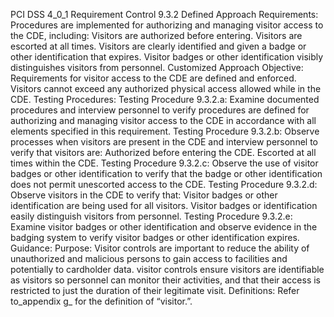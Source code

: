 PCI DSS 4_0_1 Requirement Control 9.3.2 Defined Approach Requirements: Procedures are implemented for authorizing and managing visitor access to the CDE, including: Visitors are authorized before entering. Visitors are escorted at all times. Visitors are clearly identified and given a badge or other identification that expires. Visitor badges or other identification visibly distinguishes visitors from personnel. Customized Approach Objective: Requirements for visitor access to the CDE are defined and enforced. Visitors cannot exceed any authorized physical access allowed while in the CDE. Testing Procedures: Testing Procedure 9.3.2.a: Examine documented procedures and interview personnel to verify procedures are defined for authorizing and managing visitor access to the CDE in accordance with all elements specified in this requirement. Testing Procedure 9.3.2.b: Observe processes when visitors are present in the CDE and interview personnel to verify that visitors are: Authorized before entering the CDE. Escorted at all times within the CDE. Testing Procedure 9.3.2.c: Observe the use of visitor badges or other identification to verify that the badge or other identification does not permit unescorted access to the CDE. Testing Procedure 9.3.2.d: Observe visitors in the CDE to verify that: Visitor badges or other identification are being used for all visitors. Visitor badges or identification easily distinguish visitors from personnel. Testing Procedure 9.3.2.e: Examine visitor badges or other identification and observe evidence in the badging system to verify visitor badges or other identification expires. Guidance: Purpose: Visitor controls are important to reduce the ability of unauthorized and malicious persons to gain access to facilities and potentially to cardholder data. visitor controls ensure visitors are identifiable as visitors so personnel can monitor their activities, and that their access is restricted to just the duration of their legitimate visit. Definitions: Refer to_appendix g_ for the definition of “visitor.”.